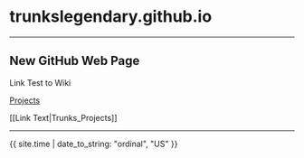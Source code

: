 # trunkslegendary.github.io

---

New GitHub Web Page
---


Link Test to Wiki

[Projects](../trunkslegendary.github.io/wiki/Trunks_Projects)

[[Link Text|Trunks_Projects]]

---

{{ site.time | date_to_string: "ordinal", "US" }}